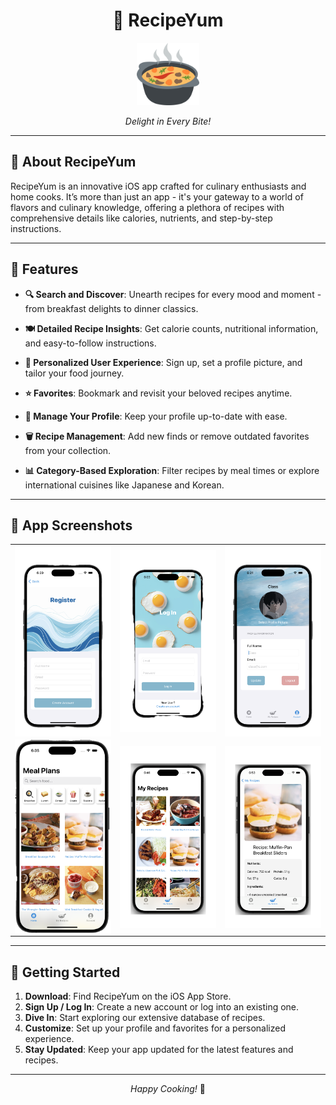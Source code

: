 <div align="center">

# 🍲 **RecipeYum**

<img src="Resources/recipeYumIcon.png" alt="icon" width="100"/>  
<br>
<p><em>Delight in Every Bite!</em></p>

</div>

---

## 🌟 **About RecipeYum**

RecipeYum is an innovative iOS app crafted for culinary enthusiasts and home cooks. It’s more than just an app - it's your gateway to a world of flavors and culinary knowledge, offering a plethora of recipes with comprehensive details like calories, nutrients, and step-by-step instructions.

---

## 📱 **Features**

- **🔍 Search and Discover**: Unearth recipes for every mood and moment - from breakfast delights to dinner classics.

- **🍽 Detailed Recipe Insights**: Get calorie counts, nutritional information, and easy-to-follow instructions.

- **👤 Personalized User Experience**: Sign up, set a profile picture, and tailor your food journey.

- **⭐ Favorites**: Bookmark and revisit your beloved recipes anytime.

- **🔄 Manage Your Profile**: Keep your profile up-to-date with ease.

- **🗑 Recipe Management**: Add new finds or remove outdated favorites from your collection.

- **📊 Category-Based Exploration**: Filter recipes by meal times or explore international cuisines like Japanese and Korean.

---

## 📸 **App Screenshots**

<style>
  .screenshot-table {
    width: 100%;
    border-spacing: 10px;
  }

  .screenshot-table img {
    width: 200px;
    height: auto;
    display: block;
    margin: 0 auto;
  }
</style>

<div align="center">
  <table class="screenshot-table">
    <tr>
      <td><img src="Resources/register.png" alt="Register"></td>
      <td><img src="Resources/login.png" alt="Login"></td>
      <td><img src="Resources/profile.png" alt="Profile"></td>
    </tr>
    <tr>
      <td><img src="Resources/home.png" alt="Home"></td>
      <td><img src="Resources/myRecipes.png" alt="Recipe"></td>
      <td><img src="Resources/detail.png" alt="Detail"></td>
    </tr>
  </table>
</div>

---

## 🚀 **Getting Started**

1. **Download**: Find RecipeYum on the iOS App Store.
2. **Sign Up / Log In**: Create a new account or log into an existing one.
3. **Dive In**: Start exploring our extensive database of recipes.
4. **Customize**: Set up your profile and favorites for a personalized experience.
5. **Stay Updated**: Keep your app updated for the latest features and recipes.


---

<div align="center">

*Happy Cooking!* 🎉

</div>

